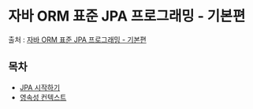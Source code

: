 # 자바 ORM 표준 JPA 프로그래밍 - 기본편
출처 : [자바 ORM 표준 JPA 프로그래밍 - 기본편](https://www.inflearn.com/course/ORM-JPA-Basic/dashboard)

## 목차
- [JPA 시작하기](jpa_start.md)
- [영속성 컨텍스트](persistence_context.md)
